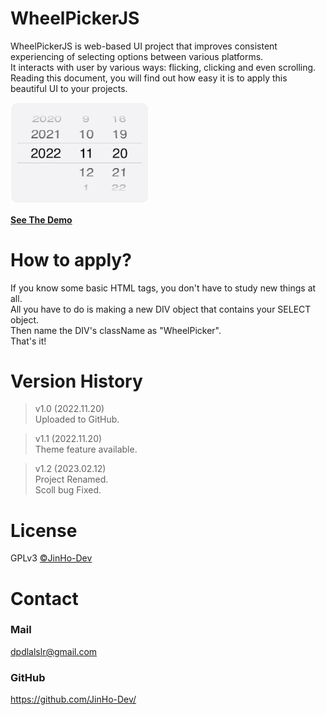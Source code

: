 # WheelPickerJS
WheelPickerJS is web-based UI project that improves consistent experiencing of selecting options between various platforms. \
It interacts with user by various ways: flicking, clicking and even scrolling. \
Reading this document, you will find out how easy it is to apply this beautiful UI to your projects. 

<img src="sample/screenshot.gif" width="220">

[**See The Demo**](https://jinho-dev.github.io/wheelpicker)

# How to apply?
If you know some basic HTML tags, you don't have to study new things at all. \
All you have to do is making a new DIV object that contains your SELECT object. \
Then name the DIV's className as "WheelPicker". \
That's it! 

# Version History
> v1.0 (2022.11.20) \
Uploaded to GitHub. 

> v1.1 (2022.11.20) \
Theme feature available. 

> v1.2 (2023.02.12) \
Project Renamed.  \
Scoll bug Fixed. 

# License
GPLv3 [&copy;JinHo-Dev](https://github.com/JinHo-Dev/)

# Contact
### Mail
dpdlalslr@gmail.com

### GitHub
https://github.com/JinHo-Dev/
